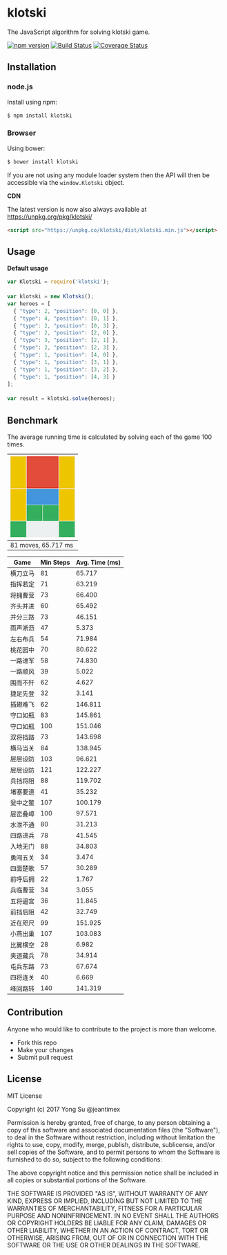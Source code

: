 # klotski

The JavaScript algorithm for solving klotski game.

[![npm version](https://badge.fury.io/js/klotski.svg)](https://badge.fury.io/js/klotski)
[![Build Status](https://travis-ci.org/jeantimex/klotski.svg?branch=master)](https://travis-ci.org/jeantimex/klotski)
[![Coverage Status](https://coveralls.io/repos/github/jeantimex/klotski/badge.svg?branch=master)](https://coveralls.io/github/jeantimex/klotski?branch=master)

## Installation

### node.js

Install using npm:

```bash
$ npm install klotski
```

### Browser

Using bower:

```bash
$ bower install klotski
```

If you are not using any module loader system then the API will then be accessible via the `window.Klotski` object.

**CDN**

The latest version is now also always available at https://unpkg.org/pkg/klotski/

```html
<script src="https://unpkg.co/klotski/dist/klotski.min.js"></script>
```

## Usage

**Default usage**

```javascript
var Klotski = require('klotski');

var klotski = new Klotski();
var heroes = [
  { "type": 2, "position": [0, 0] },
  { "type": 4, "position": [0, 1] },
  { "type": 2, "position": [0, 3] },
  { "type": 2, "position": [2, 0] },
  { "type": 3, "position": [2, 1] },
  { "type": 2, "position": [2, 3] },
  { "type": 1, "position": [4, 0] },
  { "type": 1, "position": [3, 1] },
  { "type": 1, "position": [3, 2] },
  { "type": 1, "position": [4, 3] }
];

var result = klotski.solve(heroes);
```

## Benchmark

The average running time is calculated by solving each of the game 100 times.

| ![1](docs/images/1.png) |
| ----------------------- |
| 81 moves, 65.717 ms     |

| Game  | Min Steps | Avg. Time (ms) |
| ----- | --------- | -------------- |
| 横刀立马 | 81 | 65.717 |
| 指挥若定 | 71 | 63.219 |
| 将拥曹营 | 73 | 66.400 |
| 齐头并进 | 60 | 65.492 |
| 并分三路 | 73 | 46.151 |
| 雨声淅沥 | 47 | 5.373 |
| 左右布兵 | 54 | 71.984 |
| 桃花园中 | 70 | 80.622 |
| 一路进军 | 58 | 74.830 |
| 一路顺风 | 39 | 5.022 |
| 围而不歼 | 62 | 4.627 |
| 捷足先登 | 32 | 3.141 |
| 插翅难飞 | 62 | 146.811 |
| 守口如瓶 | 83 | 145.861 |
| 守口如瓶 | 100 | 151.046 |
| 双将挡路 | 73 | 143.698 |
| 横马当关 | 84 | 138.945 |
| 层层设防 | 103 | 96.621 |
| 层层设防 | 121 | 122.227 |
| 兵挡将阻 | 88 | 119.702 |
| 堵塞要道 | 41 | 35.232 |
| 瓮中之鳖 | 107 | 100.179 |
| 层峦叠嶂 | 100 | 97.571 |
| 水泄不通 | 80 | 31.213 |
| 四路进兵 | 78 | 41.545 |
| 入地无门 | 88 | 34.803 |
| 勇闯五关 | 34 | 3.474 |
| 四面楚歌 | 57 | 30.289 |
| 前呼后拥 | 22 | 1.767 |
| 兵临曹营 | 34 | 3.055 |
| 五将逼宫 | 36 | 11.845 |
| 前挡后阻 | 42 | 32.749 |
| 近在咫尺 | 99 | 151.925 |
| 小燕出巢 | 107 | 103.083 |
| 比翼横空 | 28 | 6.982 |
| 夹道藏兵 | 78 | 34.914 |
| 屯兵东路 | 73 | 67.674 |
| 四将连关 | 40 | 6.669 |
| 峰回路转 | 140 | 141.319 |

## Contribution

Anyone who would like to contribute to the project is more than welcome.

* Fork this repo
* Make your changes
* Submit pull request

## License ##

MIT License

Copyright (c) 2017 Yong Su @jeantimex

Permission is hereby granted, free of charge, to any person obtaining a copy
of this software and associated documentation files (the "Software"), to deal
in the Software without restriction, including without limitation the rights
to use, copy, modify, merge, publish, distribute, sublicense, and/or sell
copies of the Software, and to permit persons to whom the Software is
furnished to do so, subject to the following conditions:

The above copyright notice and this permission notice shall be included in all
copies or substantial portions of the Software.

THE SOFTWARE IS PROVIDED "AS IS", WITHOUT WARRANTY OF ANY KIND, EXPRESS OR
IMPLIED, INCLUDING BUT NOT LIMITED TO THE WARRANTIES OF MERCHANTABILITY,
FITNESS FOR A PARTICULAR PURPOSE AND NONINFRINGEMENT. IN NO EVENT SHALL THE
AUTHORS OR COPYRIGHT HOLDERS BE LIABLE FOR ANY CLAIM, DAMAGES OR OTHER
LIABILITY, WHETHER IN AN ACTION OF CONTRACT, TORT OR OTHERWISE, ARISING FROM,
OUT OF OR IN CONNECTION WITH THE SOFTWARE OR THE USE OR OTHER DEALINGS IN THE
SOFTWARE.
